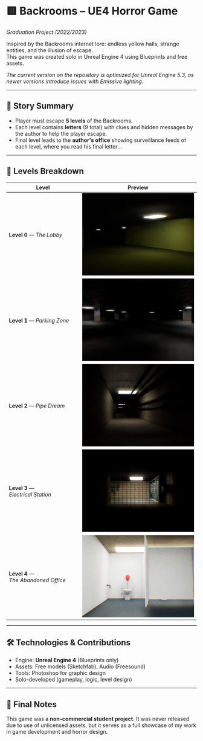 # 🟨 Backrooms – UE4 Horror Game  
*Graduation Project (2022/2023)*

Inspired by the Backrooms internet lore: endless yellow halls, strange entities, and the illusion of escape.  
This game was created solo in Unreal Engine 4 using Blueprints and free assets.

*The current version on the repository is optimized for Unreal Engine 5.3, as newer versions introduce issues with Emissive lighting.*

---

## 📜 Story Summary

- Player must escape **5 levels** of the Backrooms.
- Each level contains **letters** (9 total) with clues and hidden messages by the author to help the player escape.
- Final level leads to the **author's office** showing surveillance feeds of each level, where you read his final letter...

---

## 🔽 Levels Breakdown

| Level                                | Preview                       |
| ------------------------------------ | ----------------------------- |
| **Level 0** — *The Lobby*            | ![Level 0](images/level0.jpg) |
| **Level 1** — *Parking Zone*         | ![Level 1](images/level1.jpg) |
| **Level 2** — *Pipe Dream*           | ![Level 2](images/level2.jpg) |
| **Level 3** — *Electrical Station*   | ![Level 3](images/level3.jpg) |
| **Level 4** — *The Abandoned Office* | ![Level 4](images/level4.jpg) |


---

## 🛠️ Technologies & Contributions

- Engine: **Unreal Engine 4** (Blueprints only)
- Assets: Free models (Sketchfab), Audio (Freesound)
- Tools: Photoshop for graphic design
- Solo-developed (gameplay, logic, level design)

---

## 🧠 Final Notes

This game was a **non-commercial student project**. It was never released due to use of unlicensed assets, but it serves as a full showcase of my work in game development and horror design.
